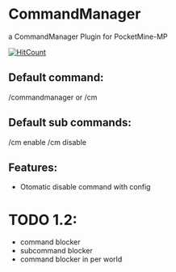 # CommandManager
a CommandManager Plugin for PocketMine-MP

[![HitCount](http://hits.dwyl.io/Eren5960/CommandManager.svg)](http://hits.dwyl.io/Eren5960/CommandManager)

## Default command:
/commandmanager or /cm

## Default sub commands:
/cm enable <command-name>
/cm disable <command-name>

## Features:
- Otomatic disable command with config

# TODO 1.2:
- command blocker
- subcommand blocker
- command blocker in per world